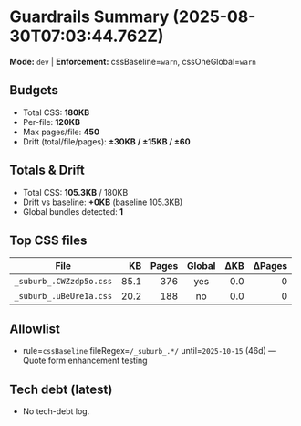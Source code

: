 # Guardrails Summary (2025-08-30T07:03:44.762Z)
**Mode:** `dev`  |  **Enforcement:** cssBaseline=`warn`, cssOneGlobal=`warn`

## Budgets
- Total CSS: **180KB**
- Per-file: **120KB**
- Max pages/file: **450**
- Drift (total/file/pages): **±30KB / ±15KB / ±60**

## Totals & Drift
- Total CSS: **105.3KB** / 180KB
- Drift vs baseline: **+0KB** (baseline 105.3KB)
- Global bundles detected: **1**

## Top CSS files
| File | KB | Pages | Global | ΔKB | ΔPages |
|---|---:|---:|:---:|---:|---:|
| `_suburb_.CWZzdp5o.css` | 85.1 | 376 | yes | 0.0 | 0 |
| `_suburb_.uBeUre1a.css` | 20.2 | 188 | no | 0.0 | 0 |

## Allowlist
- rule=`cssBaseline`  fileRegex=`/_suburb_.*/`  until=`2025-10-15` (46d) — Quote form enhancement testing

## Tech debt (latest)
- No tech-debt log.
